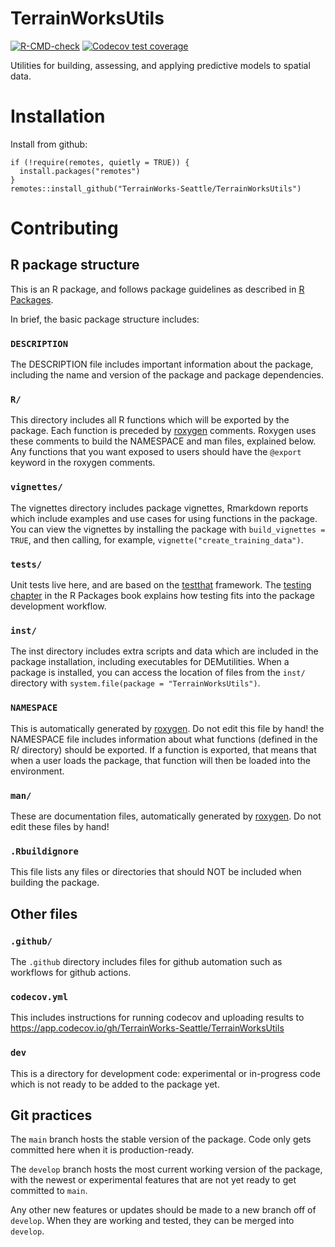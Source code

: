 # TerrainWorksUtils

<!-- badges: start -->
[![R-CMD-check](https://github.com/TerrainWorks-Seattle/TerrainWorksUtils/workflows/R-CMD-check/badge.svg)](https://github.com/TerrainWorks-Seattle/TerrainWorksUtils/actions)
[![Codecov test coverage](https://codecov.io/gh/TerrainWorks-Seattle/TerrainWorksUtils/branch/main/graph/badge.svg)](https://app.codecov.io/gh/TerrainWorks-Seattle/TerrainWorksUtils?branch=main)
<!-- badges: end -->

Utilities for building, assessing, and applying predictive models to spatial data. 

# Installation

Install from github: 

```
if (!require(remotes, quietly = TRUE)) {
  install.packages("remotes")
}
remotes::install_github("TerrainWorks-Seattle/TerrainWorksUtils")
```

# Contributing

## R package structure

This is an R package, and follows package guidelines as described in [R Packages](https://r-pkgs.org/). 

In brief, the basic package structure includes: 

### `DESCRIPTION`
The DESCRIPTION file includes important information about the package, including
the name and version of the package and package dependencies.


### `R/`
This directory includes all R functions which will be exported by the package. 
Each function is preceded by [roxygen](https://cran.r-project.org/web/packages/roxygen2/vignettes/roxygen2.html) 
comments. Roxygen uses these comments to build the NAMESPACE and man files, 
explained below. Any functions that you want exposed to users should have 
the `@export` keyword in the roxygen comments. 

### `vignettes/` 
The vignettes directory includes package vignettes, Rmarkdown reports which 
include examples and use cases for using functions in the package. You can 
view the vignettes by installing the package with `build_vignettes = TRUE`, 
and then calling, for example, `vignette("create_training_data")`.

### `tests/`
Unit tests live here, and are based on the [testthat](https://testthat.r-lib.org/) 
framework. The [testing chapter](https://r-pkgs.org/tests.html) in the R Packages
book explains how testing fits into the package development workflow. 

### `inst/`
The inst directory includes extra scripts and data which are included in the 
package installation, including executables for DEMutilities. When a package 
is installed, you can access the location of files from the `inst/` directory
with `system.file(package = "TerrainWorksUtils")`. 

### `NAMESPACE`
This is automatically generated by [roxygen](https://cran.r-project.org/web/packages/roxygen2/vignettes/roxygen2.html). Do not edit this file by hand! 
the NAMESPACE file includes information about what functions (defined in the 
R/ directory) should be exported. If a function is exported, that means that 
when a user loads the package, that function will then be loaded into the 
environment. 

### `man/`
These are documentation files, automatically generated by [roxygen](https://cran.r-project.org/web/packages/roxygen2/vignettes/roxygen2.html). Do not edit these files by hand! 

### `.Rbuildignore`
This file lists any files or directories that should NOT be included when 
building the package. 

## Other files

### `.github/` 
The `.github` directory includes files for github automation such as 
workflows for github actions. 

### `codecov.yml`
This includes instructions for running codecov and uploading results to 
https://app.codecov.io/gh/TerrainWorks-Seattle/TerrainWorksUtils

### `dev`
This is a directory for development code: experimental or in-progress code 
which is not ready to be added to the package yet. 

## Git practices

The `main` branch hosts the stable version of the package. Code only gets 
committed here when it is production-ready. 

The `develop` branch hosts the most current working version of the package, with 
the newest or experimental features that are not yet ready to get committed to 
`main`. 

Any other new features or updates should be made to a new branch off of `develop`. 
When they are working and tested, they can be merged into `develop`. 


